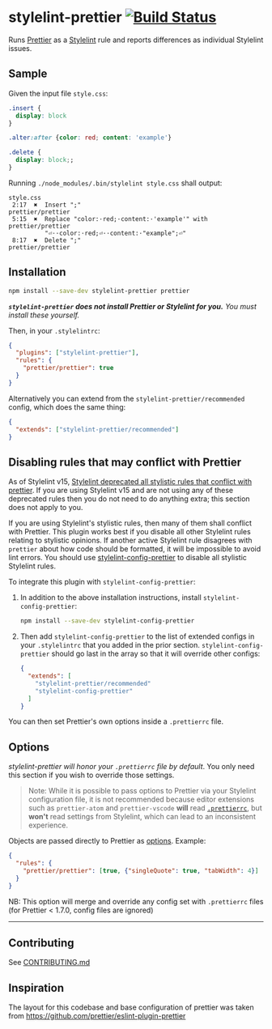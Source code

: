 # stylelint-prettier [![Build Status](https://github.com/prettier/stylelint-prettier/workflows/CI/badge.svg?branch=master)](https://github.com/prettier/stylelint-prettier/actions?query=workflow%3ACI+branch%3Amaster)

Runs [Prettier](https://github.com/prettier/prettier) as a [Stylelint](https://stylelint.io/) rule and reports differences as individual Stylelint issues.

## Sample

Given the input file `style.css`:

<!-- prettier-ignore -->
```css
.insert {
  display: block
}

.alter:after {color: red; content: 'example'}

.delete {
  display: block;;
}

```

Running `./node_modules/.bin/stylelint style.css` shall output:

```
style.css
 2:17  ✖  Insert ";"                                          prettier/prettier
 5:15  ✖  Replace "color:·red;·content:·'example'" with       prettier/prettier
          "⏎··color:·red;⏎··content:·"example";⏎"
 8:17  ✖  Delete ";"                                          prettier/prettier
```

## Installation

```sh
npm install --save-dev stylelint-prettier prettier
```

**_`stylelint-prettier` does not install Prettier or Stylelint for you._** _You must install these yourself._

Then, in your `.stylelintrc`:

```json
{
  "plugins": ["stylelint-prettier"],
  "rules": {
    "prettier/prettier": true
  }
}
```

Alternatively you can extend from the `stylelint-prettier/recommended` config,
which does the same thing:

```json
{
  "extends": ["stylelint-prettier/recommended"]
}
```

## Disabling rules that may conflict with Prettier

As of Stylelint v15, [Stylelint deprecated all stylistic rules that conflict
with prettier](https://stylelint.io/migration-guide/to-15/#deprecated-stylistic-rules).
If you are using Stylelint v15 and are not using any of these deprecated rules then you do not need to do anything extra; this section does not apply to you.

If you are using Stylelint's stylistic rules, then many of them shall conflict with Prettier. This plugin works best if you disable all other Stylelint rules relating to stylistic opinions. If another active Stylelint rule disagrees with `prettier` about how code should be formatted, it will be impossible to avoid lint errors. You should use [stylelint-config-prettier](https://github.com/prettier/stylelint-config-prettier) to disable all stylistic Stylelint rules.

To integrate this plugin with `stylelint-config-prettier`:

1. In addition to the above installation instructions, install `stylelint-config-prettier`:

   ```sh
   npm install --save-dev stylelint-config-prettier
   ```

2. Then add `stylelint-config-prettier` to the list of extended configs in your `.stylelintrc` that you added in the prior section. `stylelint-config-prettier` should go last in the array so that it will override other configs:

   ```json
   {
     "extends": [
       "stylelint-prettier/recommended"
       "stylelint-config-prettier"
     ]
   }
   ```

You can then set Prettier's own options inside a `.prettierrc` file.

## Options

_stylelint-prettier will honor your `.prettierrc` file by default_. You only
need this section if you wish to override those settings.

> Note: While it is possible to pass options to Prettier via your Stylelint configuration file, it is not recommended because editor extensions such as `prettier-atom` and `prettier-vscode` **will** read [`.prettierrc`](https://prettier.io/docs/en/configuration.html), but **won't** read settings from Stylelint, which can lead to an inconsistent experience.

Objects are passed directly to Prettier as [options](https://prettier.io/docs/en/options.html). Example:

```json
{
  "rules": {
    "prettier/prettier": [true, {"singleQuote": true, "tabWidth": 4}]
  }
}
```

NB: This option will merge and override any config set with `.prettierrc` files (for Prettier < 1.7.0, config files are ignored)

---

## Contributing

See [CONTRIBUTING.md](https://github.com/prettier/stylelint-prettier/blob/master/.github/CONTRIBUTING.md)

## Inspiration

The layout for this codebase and base configuration of prettier was taken from <https://github.com/prettier/eslint-plugin-prettier>
